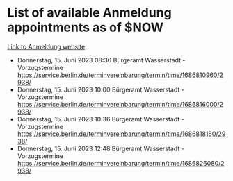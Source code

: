 # List of available Anmeldung appointments as of $NOW
[Link to Anmeldung website](https://service.berlin.de/terminvereinbarung/termin/tag.php?termin=1&anliegen[]=120686&dienstleisterlist=122210,122217,327316,122219,327312,122227,327314,122231,327346,122243,327348,122254,122252,329742,122260,329745,122262,329748,122271,327278,122273,327274,122277,327276,330436,122280,327294,122282,327290,122284,327292,122291,327270,122285,327266,122286,327264,122296,327268,150230,329760,122297,327286,122294,327284,122312,329763,122314,329775,122304,327330,122311,327334,122309,327332,317869,122281,327352,122279,329772,122283,122276,327324,122274,327326,122267,329766,122246,327318,122251,327320,122257,327322,122208,327298,122226,327300&herkunft=http%3A%2F%2Fservice.berlin.de%2Fdienstleistung%2F120686%2F)
- Donnerstag, 15. Juni 2023 08:36 Bürgeramt Wasserstadt - Vorzugstermine https://service.berlin.de/terminvereinbarung/termin/time/1686810960/2938/
- Donnerstag, 15. Juni 2023 10:00 Bürgeramt Wasserstadt - Vorzugstermine https://service.berlin.de/terminvereinbarung/termin/time/1686816000/2938/
- Donnerstag, 15. Juni 2023 10:36 Bürgeramt Wasserstadt - Vorzugstermine https://service.berlin.de/terminvereinbarung/termin/time/1686818160/2938/
- Donnerstag, 15. Juni 2023 12:48 Bürgeramt Wasserstadt - Vorzugstermine https://service.berlin.de/terminvereinbarung/termin/time/1686826080/2938/
